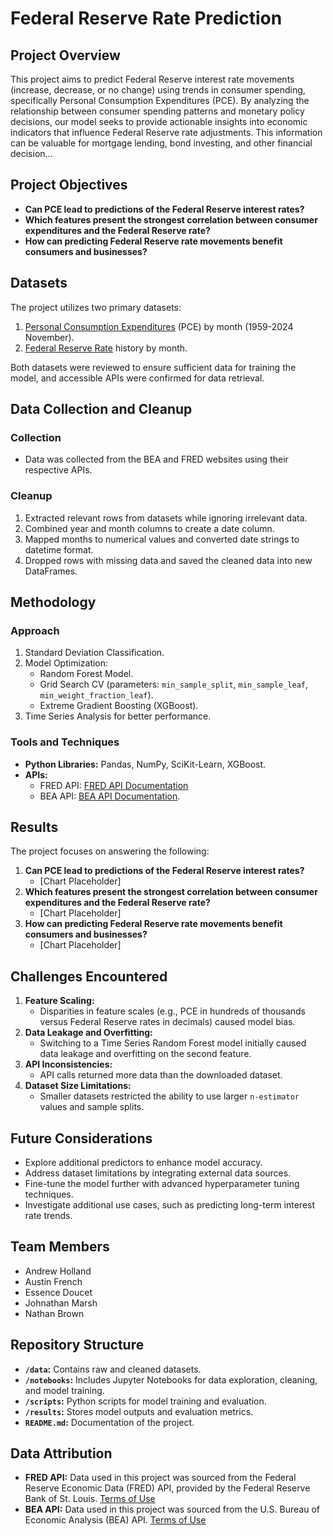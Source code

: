 
# Federal Reserve Rate Prediction

## Project Overview

This project aims to predict Federal Reserve interest rate movements (increase, decrease, or no change) using trends in consumer spending, specifically Personal Consumption Expenditures (PCE). By analyzing the relationship between consumer spending patterns and monetary policy decisions, our model seeks to provide actionable insights into economic indicators that influence Federal Reserve rate adjustments. This information can be valuable for mortgage lending, bond investing, and other financial decision...
## Project Objectives
- **Can PCE lead to predictions of the Federal Reserve interest rates?**
- **Which features present the strongest correlation between consumer expenditures and the Federal Reserve rate?**
- **How can predicting Federal Reserve rate movements benefit consumers and businesses?**

## Datasets
The project utilizes two primary datasets:
1. [Personal Consumption Expenditures](https://osuvirtaipt08-6bk3810.slack.com/archives/C083E88FB60/p1734190202376789) (PCE) by month (1959-2024 November).
2. [Federal Reserve Rate](https://fred.stlouisfed.org/series/FEDFUNDS) history by month.

Both datasets were reviewed to ensure sufficient data for training the model, and accessible APIs were confirmed for data retrieval.

## Data Collection and Cleanup
### Collection
- Data was collected from the BEA and FRED websites using their respective APIs.

### Cleanup
1. Extracted relevant rows from datasets while ignoring irrelevant data.
2. Combined year and month columns to create a date column.
3. Mapped months to numerical values and converted date strings to datetime format.
4. Dropped rows with missing data and saved the cleaned data into new DataFrames.

## Methodology
### Approach
1. Standard Deviation Classification.
2. Model Optimization:
   - Random Forest Model.
   - Grid Search CV (parameters: `min_sample_split`, `min_sample_leaf`, `min_weight_fraction_leaf`).
   - Extreme Gradient Boosting (XGBoost).
3. Time Series Analysis for better performance.

### Tools and Techniques
- **Python Libraries:** Pandas, NumPy, SciKit-Learn, XGBoost.
- **APIs:**
  - FRED API: [FRED API Documentation](https://fred.stlouisfed.org/docs/api/fred/series.html#series_id)
  - BEA API: [BEA API Documentation](https://osuvirtaipt08-6bk3810.slack.com/archives/C083E88FB60/p1734190202376789).

## Results
The project focuses on answering the following:
1. **Can PCE lead to predictions of the Federal Reserve interest rates?**
   - [Chart Placeholder]
2. **Which features present the strongest correlation between consumer expenditures and the Federal Reserve rate?**
   - [Chart Placeholder]
3. **How can predicting Federal Reserve rate movements benefit consumers and businesses?**
   - [Chart Placeholder]

## Challenges Encountered
1. **Feature Scaling:**
   - Disparities in feature scales (e.g., PCE in hundreds of thousands versus Federal Reserve rates in decimals) caused model bias.
2. **Data Leakage and Overfitting:**
   - Switching to a Time Series Random Forest model initially caused data leakage and overfitting on the second feature.
3. **API Inconsistencies:**
   - API calls returned more data than the downloaded dataset.
4. **Dataset Size Limitations:**
   - Smaller datasets restricted the ability to use larger `n-estimator` values and sample splits.

## Future Considerations
- Explore additional predictors to enhance model accuracy.
- Address dataset limitations by integrating external data sources.
- Fine-tune the model further with advanced hyperparameter tuning techniques.
- Investigate additional use cases, such as predicting long-term interest rate trends.

## Team Members
- Andrew Holland
- Austin French
- Essence Doucet
- Johnathan Marsh
- Nathan Brown


## Repository Structure
- **`/data`:** Contains raw and cleaned datasets.
- **`/notebooks`:** Includes Jupyter Notebooks for data exploration, cleaning, and model training.
- **`/scripts`:** Python scripts for model training and evaluation.
- **`/results`:** Stores model outputs and evaluation metrics.
- **`README.md`:** Documentation of the project.

## Data Attribution
- **FRED API:** Data used in this project was sourced from the Federal Reserve Economic Data (FRED) API, provided by the Federal Reserve Bank of St. Louis. [Terms of Use](https://fred.stlouisfed.org/docs/api/terms_of_use.html)
- **BEA API:** Data used in this project was sourced from the U.S. Bureau of Economic Analysis (BEA) API. [Terms of Use](https://apps.bea.gov/API/signup/index.cfm)

